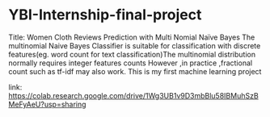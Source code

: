 # YBI-Internship-final-project
Title:
Women Cloth Reviews Prediction with Multi Nomial Naïve Bayes
The multinomial Naive Bayes Classifier is suitable for classification with discrete features(eg. word count for text classification)The multinomial distribution normally requires integer features counts However ,in practice ,fractional count such as tf-idf may also work.
This is my first machine learning project 


link:
https://colab.research.google.com/drive/1Wg3UB1v9D3mbBlu58IBMuhSzBMeFyAeU?usp=sharing
